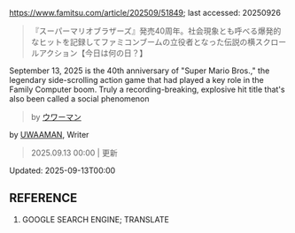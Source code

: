 https://www.famitsu.com/article/202509/51849; last accessed: 20250926

> 『スーパーマリオブラザーズ』発売40周年。社会現象とも呼べる爆発的なヒットを記録してファミコンブームの立役者となった伝説の横スクロールアクション【今日は何の日？】

September 13, 2025 is the 40th anniversary of "Super Mario Bros.," the legendary side-scrolling action game that had played a key role in the Family Computer boom. Truly a recording-breaking, explosive hit title that's also been called a social phenomenon

> by [ウワーマン](https://www.famitsu.com/author/17/page/1)

by [UWAAMAN](https://www.famitsu.com/author/17/page/1), Writer

> 2025.09.13 00:00 | 更新

Updated: 2025-09-13T00:00

## REFERENCE

1) GOOGLE SEARCH ENGINE; TRANSLATE